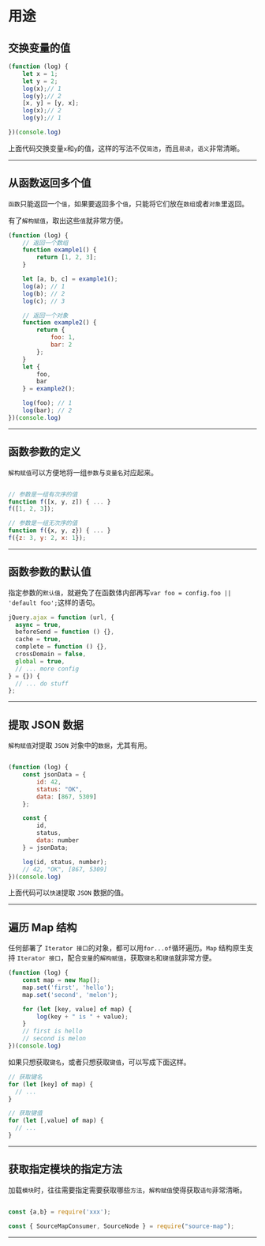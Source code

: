 
# 用途

## 交换变量的值

```javascript
(function (log) {
    let x = 1;
    let y = 2;
    log(x);// 1
    log(y);// 2
    [x, y] = [y, x];
    log(x);// 2
    log(y);// 1

})(console.log)
```

上面代码交换变量`x`和`y`的值，这样的写法不仅`简洁`，而且`易读`，`语义`非常清晰。

---

## 从函数返回多个值

`函数`只能返回一个`值`，如果要返回多个`值`，只能将它们放在`数组`或者`对象`里返回。

有了`解构赋值`，取出这些`值`就非常方便。

```javascript
(function (log) {
    // 返回一个数组
    function example1() {
        return [1, 2, 3];
    }

    let [a, b, c] = example1();
    log(a); // 1
    log(b); // 2
    log(c); // 3

    // 返回一个对象
    function example2() {
        return {
            foo: 1,
            bar: 2
        };
    }
    let {
        foo,
        bar
    } = example2();

    log(foo); // 1
    log(bar); // 2
})(console.log)

```

---

## 函数参数的定义

`解构赋值`可以方便地将一组`参数`与`变量名`对应起来。

```javascript

// 参数是一组有次序的值
function f([x, y, z]) { ... }
f([1, 2, 3]);

// 参数是一组无次序的值
function f({x, y, z}) { ... }
f({z: 3, y: 2, x: 1});
```

---

## 函数参数的默认值

指定参数的`默认值`，就避免了在函数体内部再写`var foo = config.foo || 'default foo';`这样的语句。

```javascript
jQuery.ajax = function (url, {
  async = true,
  beforeSend = function () {},
  cache = true,
  complete = function () {},
  crossDomain = false,
  global = true,
  // ... more config
} = {}) {
  // ... do stuff
};
```

---

## 提取 JSON 数据

`解构赋值`对提取 `JSON` 对象中的`数据`，尤其有用。

```javascript

(function (log) {
    const jsonData = {
        id: 42,
        status: "OK",
        data: [867, 5309]
    };

    const {
        id,
        status,
        data: number
    } = jsonData;

    log(id, status, number);
    // 42, "OK", [867, 5309]
})(console.log)

```

上面代码可以`快速`提取 `JSON` 数据的值。

---

## 遍历 Map 结构

任何部署了 `Iterator 接口`的对象，都可以用`for...of`循环遍历。`Map` 结构原生支持 `Iterator 接口`，配合`变量`的`解构赋值`，获取`键名`和`键值`就非常方便。

```javascript
(function (log) {
    const map = new Map();
    map.set('first', 'hello');
    map.set('second', 'melon');

    for (let [key, value] of map) {
        log(key + " is " + value);
    }
    // first is hello
    // second is melon
})(console.log)

```

如果只想获取`键名`，或者只想获取`键值`，可以写成下面这样。

```javascript
// 获取键名
for (let [key] of map) {
  // ...
}

// 获取键值
for (let [,value] of map) {
  // ...
}

```

---

## 获取指定模块的指定方法

加载`模块`时，往往需要指定需要获取哪些`方法`，`解构赋值`使得获取`语句`非常清晰。

```javascript

const {a,b} = require('xxx');

const { SourceMapConsumer, SourceNode } = require("source-map");
```

---